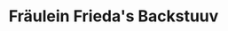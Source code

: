 ---
title: "Fräulein Frieda's Backstuuv"
url: /wasbek/fraeulein-friedas-backstuuv/
shop: Bäckerei
---